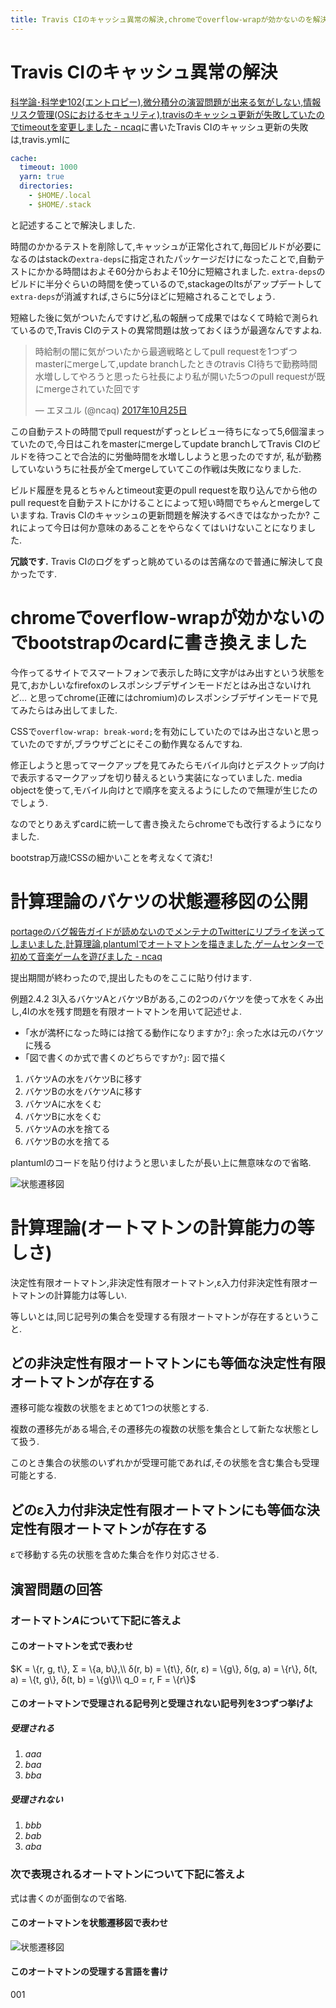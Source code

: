 ```yaml
---
title: Travis CIのキャッシュ異常の解決,chromeでoverflow-wrapが効かないのを解決,計算理論のバケツの状態遷移図を公開,計算理論(オートマトンの計算能力の等しさ)
---
```


# Travis CIのキャッシュ異常の解決

[科学論･科学史102(エントロピー),微分積分の演習問題が出来る気がしない,情報リスク管理(OSにおけるセキュリティ),travisのキャッシュ更新が失敗していたのでtimeoutを変更しました - ncaq](https://www.ncaq.net/2017/10/24/)に書いたTravis CIのキャッシュ更新の失敗は,travis.ymlに

~~~yml
cache:
  timeout: 1000
  yarn: true
  directories:
    - $HOME/.local
    - $HOME/.stack
~~~

と記述することで解決しました.

時間のかかるテストを削除して,キャッシュが正常化されて,毎回ビルドが必要になるのはstackの`extra-deps`に指定されたパッケージだけになったことで,自動テストにかかる時間はおよそ60分からおよそ10分に短縮されました.
`extra-deps`のビルドに半分ぐらいの時間を使っているので,stackageのltsがアップデートして`extra-deps`が消滅すれば,さらに5分ほどに短縮されることでしょう.

短縮した後に気がついたんですけど,私の報酬って成果ではなくて時給で測られているので,Travis CIのテストの異常問題は放っておくほうが最適なんですよね.

<blockquote class="twitter-tweet" data-lang="ja"><p lang="ja" dir="ltr">時給制の闇に気がついたから最適戦略としてpull requestを1つずつmasterにmergeして,update branchしたときのtravis CI待ちで勤務時間水増ししてやろうと思ったら社長により私が開いた5つのpull requestが既にmergeされていた回です</p>&mdash; エヌユル (@ncaq) <a href="https://twitter.com/ncaq/status/923032980112601088?ref_src=twsrc%5Etfw">2017年10月25日</a></blockquote>

この自動テストの時間でpull requestがずっとレビュー待ちになって5,6個溜まっていたので,今日はこれをmasterにmergeしてupdate branchしてTravis CIのビルドを待つことで合法的に労働時間を水増ししようと思ったのですが,
私が勤務していないうちに社長が全てmergeしていてこの作戦は失敗になりました.

ビルド履歴を見るとちゃんとtimeout変更のpull requestを取り込んでから他のpull requestを自動テストにかけることによって短い時間でちゃんとmergeしていますね.
Travis CIのキャッシュの更新問題を解決するべきではなかったか?
これによって今日は何か意味のあることをやらなくてはいけないことになりました.

**冗談です.**
Travis CIのログをずっと眺めているのは苦痛なので普通に解決して良かったです.

# chromeでoverflow-wrapが効かないのでbootstrapのcardに書き換えました

今作ってるサイトでスマートフォンで表示した時に文字がはみ出すという状態を見て,おかしいなfirefoxのレスポンシブデザインモードだとはみ出さないけれど…
と思ってchrome(正確にはchromium)のレスポンシブデザインモードで見てみたらはみ出してました.

CSSで`overflow-wrap: break-word;`を有効にしていたのではみ出さないと思っていたのですが,ブラウザごとにそこの動作異なるんですね.

修正しようと思ってマークアップを見てみたらモバイル向けとデスクトップ向けで表示するマークアップを切り替えるという実装になっていました.
media objectを使って,モバイル向けとで順序を変えるようにしたので無理が生じたのでしょう.

なのでとりあえずcardに統一して書き換えたらchromeでも改行するようになりました.

bootstrap万歳!CSSの細かいことを考えなくて済む!

# 計算理論のバケツの状態遷移図の公開

[portageのバグ報告ガイドが読めないのでメンテナのTwitterにリプライを送ってしまいました,計算理論,plantumlでオートマトンを描きました,ゲームセンターで初めて音楽ゲームを遊びました - ncaq](https://www.ncaq.net/2017/10/11/)

提出期間が終わったので,提出したものをここに貼り付けます.

例題2.4.2 3l入るバケツAとバケツBがある,この2つのバケツを使って水をくみ出し,4lの水を残す問題を有限オートマトンを用いて記述せよ.

* ｢水が満杯になった時には捨てる動作になりますか?｣: 余った水は元のバケツに残る
* ｢図で書くのか式で書くのどちらですか?｣: 図で描く

1. バケツAの水をバケツBに移す
2. バケツBの水をバケツAに移す
3. バケツAに水をくむ
4. バケツBに水をくむ
5. バケツAの水を捨てる
6. バケツBの水を捨てる

plantumlのコードを貼り付けようと思いましたが長い上に無意味なので省略.

![状態遷移図](/asset/2017-10-25-bucket.svg)

# 計算理論(オートマトンの計算能力の等しさ)

決定性有限オートマトン,非決定性有限オートマトン,ε入力付非決定性有限オートマトンの計算能力は等しい.

等しいとは,同じ記号列の集合を受理する有限オートマトンが存在するということ.

## どの非決定性有限オートマトンにも等価な決定性有限オートマトンが存在する

遷移可能な複数の状態をまとめて1つの状態とする.

複数の遷移先がある場合,その遷移先の複数の状態を集合として新たな状態として扱う.

このとき集合の状態のいずれかが受理可能であれば,その状態を含む集合も受理可能とする.

## どのε入力付非決定性有限オートマトンにも等価な決定性有限オートマトンが存在する

εで移動する先の状態を含めた集合を作り対応させる.

## 演習問題の回答

### オートマトン$A$について下記に答えよ

#### このオートマトンを式で表わせ

$K = \{r, g, t\}, Σ = \{a, b\},\\
δ(r, b) = \{t\}, δ(r, ε) = \{g\}, δ(g, a) = \{r\}, δ(t, a) = \{t, g\}, δ(t, b) = \{g\}\\
q_0 = r, F = \{r\}$

#### このオートマトンで受理される記号列と受理されない記号列を3つずつ挙げよ

##### 受理される

1. $aaa$
2. $baa$
3. $bba$

##### 受理されない

1. $bbb$
2. $bab$
3. $aba$

### 次で表現されるオートマトンについて下記に答えよ

式は書くのが面倒なので省略.

#### このオートマトンを状態遷移図で表わせ

![状態遷移図](/asset/2017-10-25-automaton.svg)

#### このオートマトンの受理する言語を書け

$001$
